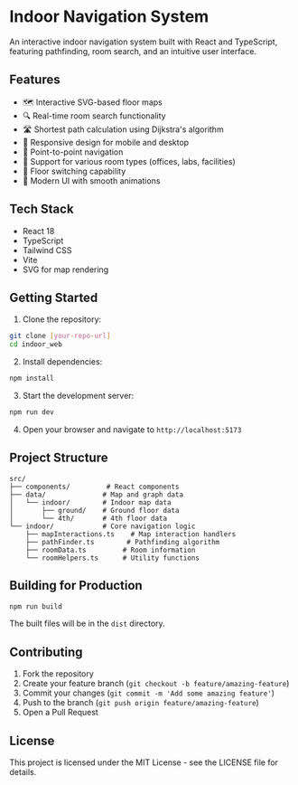 # Indoor Navigation System

An interactive indoor navigation system built with React and TypeScript, featuring pathfinding, room search, and an intuitive user interface.

## Features

- 🗺️ Interactive SVG-based floor maps
- 🔍 Real-time room search functionality
- 🛣️ Shortest path calculation using Dijkstra's algorithm
- 📱 Responsive design for mobile and desktop
- 🎯 Point-to-point navigation
- 🚻 Support for various room types (offices, labs, facilities)
- 🔄 Floor switching capability
- 🎨 Modern UI with smooth animations

## Tech Stack

- React 18
- TypeScript
- Tailwind CSS
- Vite
- SVG for map rendering

## Getting Started

1. Clone the repository:
```bash
git clone [your-repo-url]
cd indoor_web
```

2. Install dependencies:
```bash
npm install
```

3. Start the development server:
```bash
npm run dev
```

4. Open your browser and navigate to `http://localhost:5173`

## Project Structure

```
src/
├── components/         # React components
├── data/              # Map and graph data
│   └── indoor/        # Indoor map data
│       ├── ground/    # Ground floor data
│       └── 4th/       # 4th floor data
└── indoor/            # Core navigation logic
    ├── mapInteractions.ts    # Map interaction handlers
    ├── pathFinder.ts        # Pathfinding algorithm
    ├── roomData.ts         # Room information
    └── roomHelpers.ts      # Utility functions
```

## Building for Production

```bash
npm run build
```

The built files will be in the `dist` directory.

## Contributing

1. Fork the repository
2. Create your feature branch (`git checkout -b feature/amazing-feature`)
3. Commit your changes (`git commit -m 'Add some amazing feature'`)
4. Push to the branch (`git push origin feature/amazing-feature`)
5. Open a Pull Request

## License

This project is licensed under the MIT License - see the LICENSE file for details. 